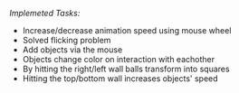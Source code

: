 *Implemeted Tasks:*
- Increase/decrease animation speed using mouse wheel
- Solved flicking problem
- Add objects via the mouse
- Objects change color on interaction with eachother
- By hitting the right/left wall balls transform into squares
- Hitting the top/bottom wall increases objects' speed
